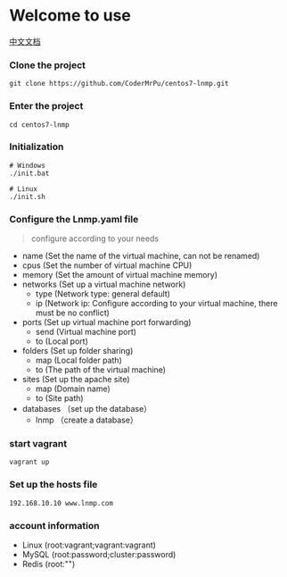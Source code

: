# Welcome to use

[中文文档](https://github.com/CoderMrPu/cluster/blob/master/README-ZH_CN.MD)

### Clone the project

```shell
git clone https://github.com/CoderMrPu/centos7-lnmp.git
```

### Enter the project

```shell
cd centos7-lnmp
```

### Initialization

```shell
# Windows
./init.bat

# Linux
./init.sh
```

### Configure the Lnmp.yaml file

> configure according to your needs

- name (Set the name of the virtual machine, can not be renamed)
- cpus (Set the number of virtual machine CPU)
- memory (Set the amount of virtual machine memory)
- networks (Set up a virtual machine network)
  - type (Network type: general default)
  - ip (Network ip: Configure according to your virtual machine, there must be no conflict)
- ports (Set up virtual machine port forwarding)
  - send (Virtual machine port)
  - to (Local port)
- folders (Set up folder sharing)
  - map (Local folder path)
  - to (The path of the virtual machine)
- sites (Set up the apache site)
  - map (Domain name)
  - to (Site path)
- databases （set up the database）
  - lnmp （create a <lnmp> database）

### start vagrant

```shell
vagrant up
```

### Set up the hosts file

```
192.168.10.10 www.lnmp.com
```

### account information

- Linux (root:vagrant;vagrant:vagrant)
- MySQL (root:password;cluster:password)
- Redis (root:"")
